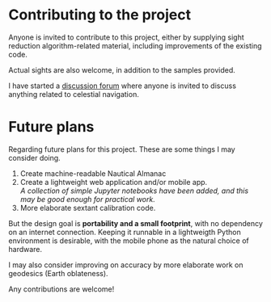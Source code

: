 
# Contributing to the project

Anyone is invited to contribute to this project,
either by supplying sight reduction algorithm-related material,
including improvements of the existing code.

Actual sights are also welcome, in addition to the samples provided.

I have started a [discussion forum](https://github.com/alinnman/celestial-navigation/discussions)
where anyone is invited to discuss anything related to celestial navigation.

# Future plans

Regarding future plans for this project. These are some things I may consider doing.

1. Create machine-readable Nautical Almanac
1. Create a lightweight web application and/or mobile app. <br/>
*A collection of simple Jupyter notebooks have been added, and this may be good
enough for practical work.*
1. More elaborate sextant calibration code.

But the design goal is **portability and a small footprint**,
with no dependency on an internet connection.
Keeping it runnable in a lightweigth Python environment is desirable,
with the mobile phone as the natural choice of hardware.

I may also consider improving on accuracy by more elaborate work on geodesics
(Earth oblateness).

Any contributions are welcome!
